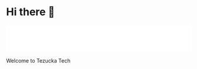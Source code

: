 # Hi there :wave:
![Tezucka Logo](https://github.com/Tezucka-Tech/.github/blob/main/assets/tezucka-logo-masked.svg)

Welcome to Tezucka Tech

